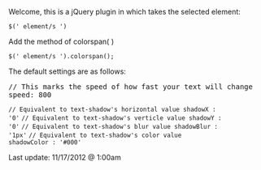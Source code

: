 Welcome, this is a jQuery plugin in which takes the selected element:

<code>$(' element/s ')</code>

Add the method of colorspan( )

<code>$(' element/s ').colorspan();</code>

The default settings are as follows:

<pre>// This marks the speed of how fast your text will change<br>speed: 800</pre>
<code>// Equivalent to text-shadow's horizontal value
shadowX : '0'</code>
<code>// Equivalent to text-shadow's verticle value
shadowY : '0'</code>
<code>// Equivalent to text-shadow's blur value
shadowBlur : '1px'</code>
<code>// Equivalent to text-shadow's color value
shadowColor : '#000'</code>

Last update: 11/17/2012 @ 1:00am